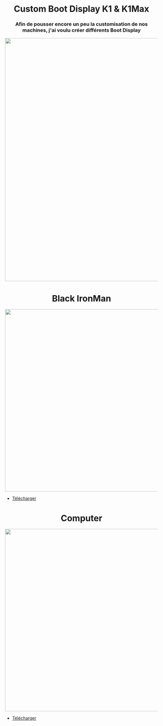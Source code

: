 
<h1 align="center">Custom Boot Display K1 & K1Max</h1>

<h3 align="center">Afin de pousser encore un peu la customisation de nos machines, j'ai voulu créer différents Boot Display</h1>

<p align="center">  
  <img src="https://github.com/KORSiRO/Custom-Boot-Display-K1-K1Max/assets/62854582/836c060a-c1dc-4177-8466-80110f1e4da8" width="800"/>  
</p>


<h1 align="center">Black IronMan</h1>

<p align="center">
  <img src="https://github.com/KORSiRO/Custom-Boot-Display-K1-K1Max/blob/main/GIF/BLACK%20IRON%20MAN.gif?raw=true" width="600"/>
</p>

- [Télécharger](https://github.com/KORSiRO/Custom-Boot-Display-K1-K1Max/blob/main/Boot_K1_K1Max_Black_IronMan.7z)

<h1 align="center">Computer</h1>

<p align="center">
  <img src="https://github.com/KORSiRO/Custom-Boot-Display-K1-K1Max/blob/main/GIF/computer.gif" width="600"/>
</p>

- [Télécharger](https://github.com/KORSiRO/Custom-Boot-Display-K1-K1Max/blob/main/Boot_K1_K1Max_Computer.7z)</h1>


